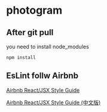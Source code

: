 # photogram

## After git pull
you need to install node_modules
```
npm install
```

## EsLint follw Airbnb
[Airbnb React/JSX Style Guide](https://github.com/airbnb/javascript/tree/master/react)

[Airbnb React/JSX Style Guide (中文版)](https://github.com/jigsawye/javascript/tree/master/react)
